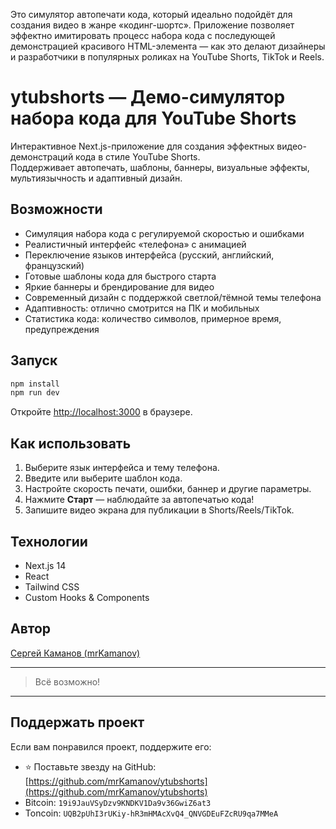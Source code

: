 Это симулятор автопечати кода, который идеально подойдёт для создания видео в жанре «кодинг-шортс». Приложение позволяет эффектно имитировать процесс набора кода с последующей демонстрацией красивого HTML-элемента — как это делают дизайнеры и разработчики в популярных роликах на YouTube Shorts, TikTok и Reels.

# ytubshorts — Демо-симулятор набора кода для YouTube Shorts

Интерактивное Next.js-приложение для создания эффектных видео-демонстраций кода в стиле YouTube Shorts.  
Поддерживает автопечать, шаблоны, баннеры, визуальные эффекты, мультиязычность и адаптивный дизайн.

## Возможности

- Симуляция набора кода с регулируемой скоростью и ошибками
- Реалистичный интерфейс «телефона» с анимацией
- Переключение языков интерфейса (русский, английский, французский)
- Готовые шаблоны кода для быстрого старта
- Яркие баннеры и брендирование для видео
- Современный дизайн с поддержкой светлой/тёмной темы телефона
- Адаптивность: отлично смотрится на ПК и мобильных
- Статистика кода: количество символов, примерное время, предупреждения

## Запуск

```bash
npm install
npm run dev
```

Откройте [http://localhost:3000](http://localhost:3000) в браузере.

## Как использовать

1. Выберите язык интерфейса и тему телефона.
2. Введите или выберите шаблон кода.
3. Настройте скорость печати, ошибки, баннер и другие параметры.
4. Нажмите **Старт** — наблюдайте за автопечатью кода!
5. Запишите видео экрана для публикации в Shorts/Reels/TikTok.

## Технологии

- Next.js 14
- React
- Tailwind CSS
- Custom Hooks & Components

## Автор

[Сергей Каманов (mrKamanov)](https://github.com/mrKamanov)

---

> Всё возможно!

---

## Поддержать проект

Если вам понравился проект, поддержите его:

- ⭐️ Поставьте звезду на GitHub: [https://github.com/mrKamanov/ytubshorts](https://github.com/mrKamanov/ytubshorts)
- Bitcoin: `19i9JauVSyDzv9KNDKV1Da9v36GwiZ6at3`
- Toncoin: `UQB2pUhI3rUKiy-hR3mHMAcXvQ4_QNVGDEuFZcRU9qa7MMeA`
